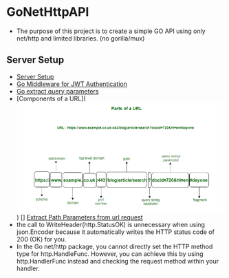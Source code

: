 # GoNetHttpAPI

- The purpose of this project is to create a simple GO API using only net/http and limited libraries. (no gorilla/mux)

## Server Setup

- [Server Setup](https://pkg.go.dev/net/http#hdr-Servers)
- [Go Middleware for JWT Authentication](https://hackernoon.com/creating-a-middleware-in-golang-for-jwt-based-authentication-cx3f32z8)
- [Go extract query parameters](https://freshman.tech/snippets/go/extract-url-query-params/)
- [Components of a URL](![alt text](image.png))
  [] [Extract Path Parameters from url request](https://stackoverflow.com/questions/34314975/go-get-path-parameters-from-http-request)
- the call to WriteHeader(http.StatusOK) is unnecessary when using json.Encoder because it automatically writes the HTTP status code of 200 (OK) for you.
- In the Go net/http package, you cannot directly set the HTTP method type for http.HandleFunc. However, you can achieve this by using http.HandlerFunc instead and checking the request method within your handler.
